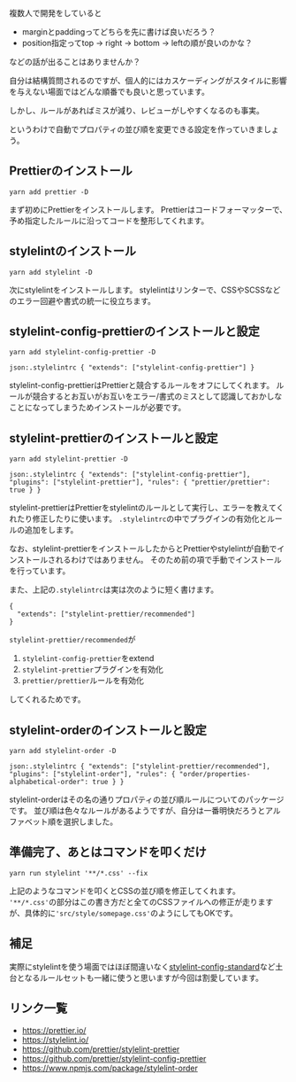 <!--
title:   CSSのプロパティを自動で並べ替える方法
tags:    CSS,prettier,stylelint
id:      28584c387e68f578268b
private: false
-->
複数人で開発をしていると

- marginとpaddingってどちらを先に書けば良いだろう？
- position指定ってtop -> right -> bottom -> leftの順が良いのかな？

などの話が出ることはありませんか？

自分は結構質問されるのですが、個人的にはカスケーディングがスタイルに影響を与えない場面ではどんな順番でも良いと思っています。

しかし、ルールがあればミスが減り、レビューがしやすくなるのも事実。

というわけで自動でプロパティの並び順を変更できる設定を作っていきましょう。

## Prettierのインストール

```
yarn add prettier -D
```

まず初めにPrettierをインストールします。
Prettierはコードフォーマッターで、予め指定したルールに沿ってコードを整形してくれます。

## stylelintのインストール

```
yarn add stylelint -D
```

次にstylelintをインストールします。
stylelintはリンターで、CSSやSCSSなどのエラー回避や書式の統一に役立ちます。

## stylelint-config-prettierのインストールと設定

```
yarn add stylelint-config-prettier -D
```

`json:.stylelintrc
{
  "extends": ["stylelint-config-prettier"]
}
`

stylelint-config-prettierはPrettierと競合するルールをオフにしてくれます。
ルールが競合するとお互いがお互いをエラー/書式のミスとして認識しておかしなことになってしまうためインストールが必要です。

## stylelint-prettierのインストールと設定

```
yarn add stylelint-prettier -D
```

`json:.stylelintrc
{
  "extends": ["stylelint-config-prettier"],
  "plugins": ["stylelint-prettier"],
  "rules": {
    "prettier/prettier": true
  }
}
`

stylelint-prettierはPrettierをstylelintのルールとして実行し、エラーを教えてくれたり修正したりに使います。
`.stylelintrc`の中でプラグインの有効化とルールの追加をします。

なお、stylelint-prettierをインストールしたからとPrettierやstylelintが自動でインストールされるわけではありません。
そのため前の項で手動でインストールを行っています。

また、上記の`.stylelintrc`は実は次のように短く書けます。

```json:.stylelintrc
{
  "extends": ["stylelint-prettier/recommended"]
}
```

`stylelint-prettier/recommended`が

1. `stylelint-config-prettier`をextend
1. `stylelint-prettier`プラグインを有効化
1. `prettier/prettier`ルールを有効化

してくれるためです。

## stylelint-orderのインストールと設定

```
yarn add stylelint-order -D
```

`json:.stylelintrc
{
  "extends": ["stylelint-prettier/recommended"],
  "plugins": ["stylelint-order"],
  "rules": {
    "order/properties-alphabetical-order": true
  }
}
`

stylelint-orderはその名の通りプロパティの並び順ルールについてのパッケージです。
並び順は色々なルールがあるようですが、自分は一番明快だろうとアルファベット順を選択しました。

## 準備完了、あとはコマンドを叩くだけ

```
yarn run stylelint '**/*.css' --fix
```

上記のようなコマンドを叩くとCSSの並び順を修正してくれます。
`'**/*.css'`の部分はこの書き方だと全てのCSSファイルへの修正が走りますが、具体的に`'src/style/somepage.css'`のようにしてもOKです。

## 補足

実際にstylelintを使う場面ではほぼ間違いなく[stylelint-config-standard](https://github.com/stylelint/stylelint-config-standard)など土台となるルールセットも一緒に使うと思いますが今回は割愛しています。

## リンク一覧

- https://prettier.io/
- https://stylelint.io/
- https://github.com/prettier/stylelint-prettier
- https://github.com/prettier/stylelint-config-prettier
- https://www.npmjs.com/package/stylelint-order